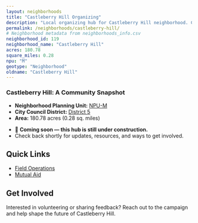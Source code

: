 ```yaml
---
layout: neighborhoods
title: "Castleberry Hill Organizing"
description: "Local organizing hub for Castleberry Hill neighborhood. Connect with field operations, mutual aid, and community organizing efforts."
permalink: /neighborhoods/castleberry-hill/
# Neighborhood metadata from neighborhoods_info.csv
neighborhood_id: 119
neighborhood_name: "Castleberry Hill"
acres: 180.78
square_miles: 0.28
npu: "M"
geotype: "Neighborhood"
oldname: "Castleberry Hill"
---
```


### **Castleberry Hill: A Community Snapshot**

  * **Neighborhood Planning Unit:** [NPU-M](https://www.atlantaga.gov/government/departments/city-planning/neighborhood-planning-units/neighborhood-and-npu-contacts)
  * **City Council District:** [District 5](https://citycouncil.atlantaga.gov/council-members/antonio-lewis)
  * **Area:** 180.78 acres (0.28 sq. miles)

- 🚧 **Coming soon — this hub is still under construction.**
- Check back shortly for updates, resources, and ways to get involved.

## Quick Links

- [Field Operations](./field-ops/)
- [Mutual Aid](./mutual-aid/)

## Get Involved

Interested in volunteering or sharing feedback? Reach out to the campaign and help shape the future of Castleberry Hill.
